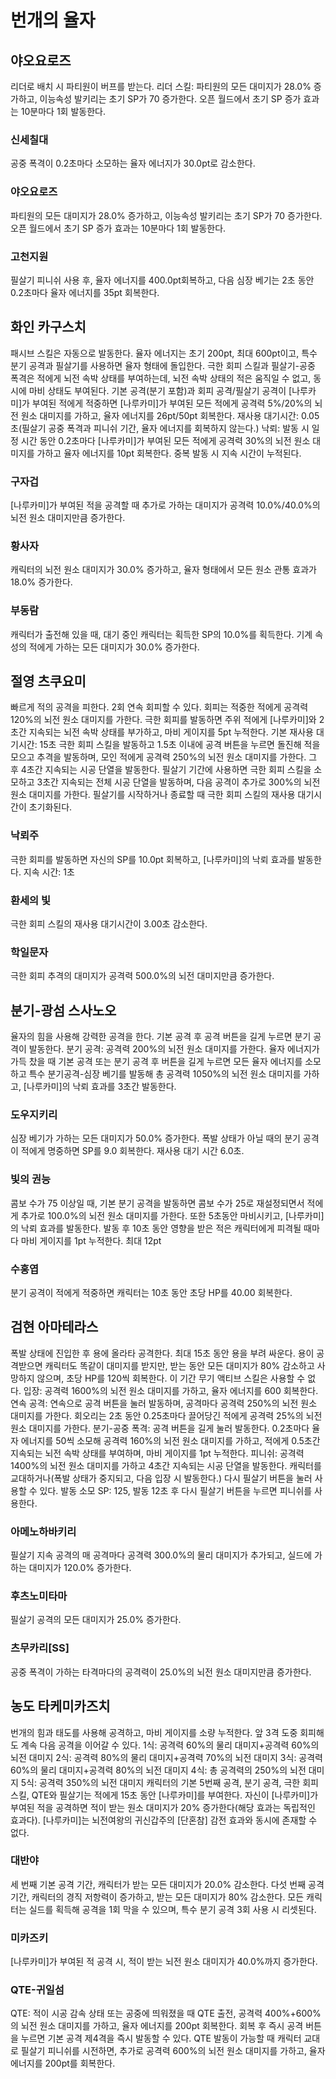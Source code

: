 # 번개의 율자

## 야오요로즈

리더로 배치 시 파티원이 버프를 받는다.
리더 스킬: 파티원의 모든 대미지가 28.0% 증가하고, 이능속성 발키리는 초기 SP가 70 증가한다.
오픈 월드에서 초기 SP 증가 효과는 10분마다 1회 발동한다.

### 신세칠대

공중 폭격이 0.2초마다 소모하는 율자 에너지가 30.0pt로 감소한다.

### 야오요로즈

파티원의 모든 대미지가 28.0% 증가하고, 이능속성 발키리는 초기 SP가 70 증가한다.
오픈 월드에서 초기 SP 증가 효과는 10분마다 1회 발동한다.

### 고천지원

필살기 피니쉬 사용 후, 율자 에너지를 400.0pt회복하고, 다음 심장 베기는 2초 동안 0.2초마다 율자 에너지를 35pt 회복한다.

## 화인 카구스치

패시브 스킬은 자동으로 발동한다.
율자 에너지는 초기 200pt, 최대 600pt이고, 특수 분기 공격과 필살기를 사용하면 율자 형태에 돌입한다.
극한 회피 스킬과 필살기-공중 폭격은 적에게 뇌전 속박 상태를 부여하는데, 뇌전 속박 상태의 적은 움직일 수 없고, 동시에 마비 상태도 부여된다.
기본 공격(분기 포함)과 회피 공격/필살기 공격이 [나루카미]가 부여된 적에게 적중하면 [나루카미]가 부여된 모든 적에게 공격력 5%/20%의 뇌전 원소 대미지를 가하고, 율자 에너지를 26pt/50pt 회복한다. 재사용 대기시간: 0.05초(필살기 공중 폭격과 피니쉬 기간, 율자 에너지를 회복하지 않는다.)
낙뢰: 발동 시 일정 시간 동안 0.2초마다 [나루카미]가 부여된 모든 적에게 공격력 30%의 뇌전 원소 대미지를 가하고 율자 에너지를 10pt 회복한다. 중복 발동 시 지속 시간이 누적된다.

### 구자겁

[나루카미]가 부여된 적을 공격할 때 추가로 가하는 대미지가 공격력 10.0%/40.0%의 뇌전 원소 대미지만큼 증가한다.

### 황사자

캐릭터의 뇌전 원소 대미지가 30.0% 증가하고, 율자 형태에서 모든 원소 관통 효과가 18.0% 증가한다.

### 부동람

캐릭터가 출전해 있을 때, 대기 중인 캐릭터는 획득한 SP의 10.0%를 획득한다. 기계 속성의 적에게 가하는 모든 대미지가 30.0% 증가한다.

## 절영 츠쿠요미

빠르게 적의 공격을 피한다. 2회 연속 회피할 수 있다.
회피는 적중한 적에게 공격력 120%의 뇌전 원소 대미지를 가한다.
극한 회피를 발동하면 주위 적에게 [나루카미]와 2초간 지속되는 뇌전 속박 상태를 부가하고, 마비 게이지를 5pt 누적한다. 기본 재사용 대기시간: 15초
극한 회피 스킬을 발동하고 1.5초 이내에 공격 버튼을 누르면 돌진해 적을 모으고 추격을 발동하며, 모인 적에게 공격력 250%의 뇌전 원소 대미지를 가한다. 그 후 4초간 지속되는 시공 단열을 발동한다.
필살기 기간에 사용하면 극한 회피 스킬을 소모하고 3초간 지속되는 전체 시공 단열을 발동하며, 다음 공격이 추가로 300%의 뇌전 원소 대미지를 가한다. 필살기를 시작하거나 종료할 때 극한 회피 스킬의 재사용 대기시간이 초기화된다.

### 낙뢰주

극한 회피를 발동하면 자신의 SP를 10.0pt 회복하고, [나루카미]의 낙뢰 효과를 발동한다. 지속 시간: 1초

### 환세의 빛

극한 회피 스킬의 재사용 대기시간이 3.00초 감소한다.

### 학일문자

극한 회피 추격의 대미지가 공격력 500.0%의 뇌전 대미지만큼 증가한다.

## 분기-광섬 스사노오

율자의 힘을 사용해 강력한 공격을 한다.
기본 공격 후 공격 버튼을 길게 누르면 분기 공격이 발동한다.
분기 공격: 공격력 200%의 뇌전 원소 대미지를 가한다.
율자 에너지가 가득 찼을 때 기본 공격 또는 분기 공격 후 버튼을 길게 누르면 모든 율자 에너지를 소모하고 특수 분기공격-심장 베기를 발동해 총 공격력 1050%의 뇌전 원소 대미지를 가하고, [나루카미]의 낙뢰 효과를 3초간 발동한다.

### 도우지키리

심장 베기가 가하는 모든 대미지가 50.0% 증가한다. 폭발 상태가 아닐 때의 분기 공격이 적에게 명중하면 SP를 9.0 회복한다. 재사용 대기 시간 6.0초.

### 빛의 권능

콤보 수가 75 이상일 때, 기본 분기 공격을 발동하면 콤보 수가 25로 재설정되면서 적에게 추가로 100.0%의 뇌전 원소 대미지를 가한다. 또한 5초동안 마비시키고, [나루카미]의 낙뢰 효과를 발동한다. 발동 후 10초 동안 영향을 받은 적은 캐릭터에게 피격될 때마다 마비 게이지를 1pt 누적한다. 최대 12pt

### 수홍엽

분기 공격이 적에게 적중하면 캐릭터는 10초 동안 초당 HP를 40.00 회복한다.

## 검현 아마테라스

폭발 상태에 진입한 후 용에 올라타 공격한다.
최대 15초 동안 용을 부려 싸운다.
용이 공격받으면 캐릭터도 똑같이 대미지를 받지만, 받는 동안 모든 대미지가 80% 감소하고 사망하지 않으며, 초당 HP를 120씩 회복한다. 이 기간 무기 액티브 스킬은 사용할 수 없다.
입장: 공격력 1600%의 뇌전 원소 대미지를 가하고, 율자 에너지를 600 회복한다.
연속 공격: 연속으로 공격 버튼을 눌러 발동하며, 공격마다 공격력 250%의 뇌전 원소 대미지를 가한다. 회오리는 2초 동안 0.25초마다 끌어당긴 적에게 공격력 25%의 뇌전 원소 대미지를 가한다.
분기-공중 폭격: 공격 버튼을 길게 눌러 발동한다. 0.2초마다 율자 에너지를 50씩 소모해 공격력 160%의 뇌전 원소 대미지를 가하고, 적에게 0.5초간 지속되는 뇌전 속박 상태를 부여하며, 마비 게이지를 1pt 누적한다.
피니쉬: 공격력 1400%의 뇌전 원소 대미지를 가하고 4초간 지속되는 시공 단열을 발동한다. 캐릭터를 교대하거나(폭발 상태가 중지되고, 다음 입장 시 발동한다.) 다시 필살기 버튼을 눌러 사용할 수 있다.
발동 소모 SP: 125, 발동 12초 후 다시 필살기 버튼을 누르면 피니쉬를 사용한다.

### 아메노하바키리

필살기 지속 공격의 매 공격마다 공격력 300.0%의 물리 대미지가 추가되고, 실드에 가하는 대미지가 120.0% 증가한다.

### 후츠노미타마

필살기 공격의 모든 대미지가 25.0% 증가한다.

### 츠무카리[SS]

공중 폭격이 가하는 타격마다의 공격력이 25.0%의 뇌전 원소 대미지만큼 증가한다.

## 농도 타케미카즈치

번개의 힘과 태도를 사용해 공격하고, 마비 게이지를 소량 누적한다. 앞 3격 도중 회피해도 계속 다음 공격을 이어갈 수 있다.
1식: 공격력 60%의 물리 대미지+공격력 60%의 뇌전 대미지
2식: 공격력 80%의 물리 대미지+공격력 70%의 뇌전 대미지
3식: 공격력 60%의 물리 대미지+공격력 80%의 뇌전 대미지
4식: 총 공격력의 250%의 뇌전 대미지
5식: 공격력 350%의 뇌전 대미지
캐릭터의 기본 5번째 공격, 분기 공격, 극한 회피 스킬, QTE와 필살기는 적에게 15초 동안 [나루카미]를 부여한다. 자신이 [나루카미]가 부여된 적을 공격하면 적이 받는 원소 대미지가 20% 증가한다(해당 효과는 독립적인 효과다).
[나루카미]는 뇌전여왕의 귀신갑주의 [단혼참] 감전 효과와 동시에 존재할 수 없다.

### 대반야

세 번째 기본 공격 기간, 캐릭터가 받는 모든 대미지가 20.0% 감소한다. 다섯 번째 공격 기간, 캐릭터의 경직 저항력이 증가하고, 받는 모든 대미지가 80% 감소한다. 모든 캐릭터는 실드를 획득해 공격을 1회 막을 수 있으며, 특수 분기 공격 3회 사용 시 리셋된다.

### 미카즈키

[나루카미]가 부여된 적 공격 시, 적이 받는 뇌전 원소 대미지가 40.0%까지 증가한다.

### QTE-귀일섬

QTE: 적이 시공 감속 상태 또는 공중에 띄워졌을 때 QTE 출전, 공격력 400%+600%의 뇌전 원소 대미지를 가하고, 율자 에너지를 200pt 회복한다.
회복 후 즉시 공격 버튼을 누르면 기본 공격 제4격을 즉시 발동할 수 있다.
QTE 발동이 가능할 때 캐릭터 교대로 필살기 피니쉬를 시전하면, 추가로 공격력 600%의 뇌전 원소 대미지를 가하고, 율자 에너지를 200pt를 회복한다.
